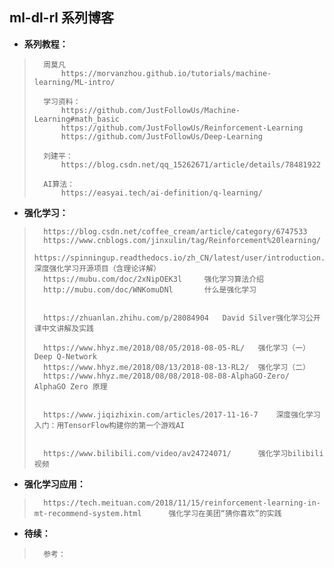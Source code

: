 ## ml-dl-rl 系列博客
- **系列教程：**
>       周莫凡
>           https://morvanzhou.github.io/tutorials/machine-learning/ML-intro/
>
>       学习资料：
>           https://github.com/JustFollowUs/Machine-Learning#math_basic
>           https://github.com/JustFollowUs/Reinforcement-Learning
>           https://github.com/JustFollowUs/Deep-Learning
>
>       刘建平：
>           https://blog.csdn.net/qq_15262671/article/details/78481922
>
>       AI算法：
>           https://easyai.tech/ai-definition/q-learning/
>
>

- **强化学习：**
>       https://blog.csdn.net/coffee_cream/article/category/6747533
>       https://www.cnblogs.com/jinxulin/tag/Reinforcement%20learning/
>       https://spinningup.readthedocs.io/zh_CN/latest/user/introduction.html   深度强化学习开源项目（含理论详解）
>       https://mubu.com/doc/2xNipOEK3l     强化学习算法介绍
>       http://mubu.com/doc/WNKomuDNl       什么是强化学习
>
>
>       https://zhuanlan.zhihu.com/p/28084904   David Silver强化学习公开课中文讲解及实践
>
>       https://www.hhyz.me/2018/08/05/2018-08-05-RL/   强化学习（一）Deep Q-Network
>       https://www.hhyz.me/2018/08/13/2018-08-13-RL2/  强化学习（二）
>       https://www.hhyz.me/2018/08/08/2018-08-08-AlphaGO-Zero/     AlphaGO Zero 原理
>
>
>       https://www.jiqizhixin.com/articles/2017-11-16-7    深度强化学习入门：用TensorFlow构建你的第一个游戏AI
>
>
>       https://www.bilibili.com/video/av24724071/      强化学习bilibili视频
>
>
>

- **强化学习应用：**
>       https://tech.meituan.com/2018/11/15/reinforcement-learning-in-mt-recommend-system.html      强化学习在美团“猜你喜欢”的实践
>
>
>
>
>
>

- **待续：**
>       参考：
>
>
>
>
>
>
>
>
>
>
>
>
>
>
>
